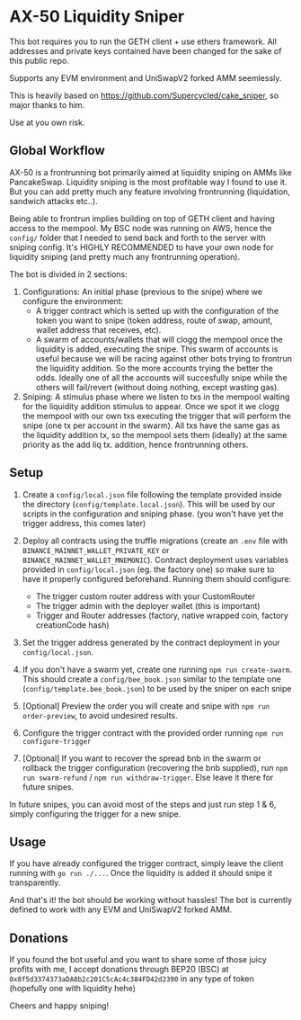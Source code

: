 # AX-50 Liquidity Sniper

This bot requires you to run the GETH client + use ethers framework. All addresses and private keys contained have been changed for the sake of this public repo. 

Supports any EVM environment and UniSwapV2 forked AMM seemlessly.

This is heavily based on https://github.com/Supercycled/cake_sniper, so major thanks to him.

Use at you own risk.

## Global Workflow

AX-50 is a frontrunning bot primarily aimed at liquidity sniping on AMMs like PancakeSwap. Liquidity sniping is the most profitable way I found to use it. But you can add pretty much any feature involving frontrunning (liquidation, sandwich attacks etc..).

Being able to frontrun implies building on top of GETH client and having access to the mempool. My BSC node was running on AWS, hence the `config/` folder that I needed to send back and forth to the server with sniping config. It's HIGHLY RECOMMENDED to have your own node for liquidity sniping (and pretty much any frontrunning operation).

The bot is divided in 2 sections:
1. Configurations: An initial phase (previous to the snipe) where we configure the environment:
    * A trigger contract which is setted up with the configuration of the token you want to snipe (token address, route of swap, amount, wallet address that receives, etc).
    * A swarm of accounts/wallets that will clogg the mempool once the liquidity is added, executing the snipe. This swarm of accounts is useful because we will be racing against other bots trying to frontrun the liquidity addition. So the more accounts trying the better the odds. Ideally one of all the accounts will succesfully snipe while the others will fail/revert (without doing nothing, except wasting gas).
2. Sniping: A stimulus phase where we listen to txs in the mempool waiting for the liquidity addition stimulus to appear. Once we spot it we clogg the mempool with our own txs executing the trigger that will perform the snipe (one tx per account in the swarm). All txs have the same gas as the liquidity addition tx, so the mempool sets them (ideally) at the same priority as the add liq tx. addition, hence frontrunning others.

## Setup

1. Create a `config/local.json` file following the template provided inside the directory (`config/template.local.json`). This will be used by our scripts in the configuration and sniping phase. (you won't have yet the trigger address, this comes later)

2. Deploy all contracts using the truffle migrations (create an `.env` file with `BINANCE_MAINNET_WALLET_PRIVATE_KEY` or `BINANCE_MAINNET_WALLET_MNEMONIC`). Contract deployment uses variables provided in `config/local.json` (eg. the factory one) so make sure to have it properly configured beforehand. Running them should configure:
    - The trigger custom router address with your CustomRouter
    - The trigger admin with the deployer wallet (this is important)
    - Trigger and Router addresses (factory, native wrapped coin, factory creationCode hash)

3. Set the trigger address generated by the contract deployment in your `config/local.json`.

4. If you don't have a swarm yet, create one running `npm run create-swarm`. This should create a `config/bee_book.json` similar to the template one (`config/template.bee_book.json`) to be used by the sniper on each snipe

5. \[Optional\] Preview the order you will create and snipe with `npm run order-preview`, to avoid undesired results.

6. Configure the trigger contract with the provided order running `npm run configure-trigger`

7. \[Optional\] If you want to recover the spread bnb in the swarm or rollback the trigger configuration (recovering the bnb supplied), run `npm run swarm-refund` / `npm run withdraw-trigger`. Else leave it there for future snipes.

In future snipes, you can avoid most of the steps and just run step 1 & 6, simply configuring the trigger for a new snipe.

## Usage

If you have already configured the trigger contract, simply leave the client running with `go run ./...`. Once the liquidity is added it should snipe it transparently.

And that's it! the bot should be working without hassles! The bot is currently defined to work with any EVM and UniSwapV2 forked AMM.

## Donations

If you found the bot useful and you want to share some of those juicy profits with me, I accept donations through BEP20 (BSC) at `0x8f5d3374373aDA8b2c201C5cAc4c384FD42d2390` in any type of token (hopefully one with liquidity hehe)

Cheers and happy sniping!